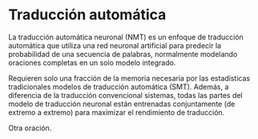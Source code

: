 # Traducción automática

La traducción automática neuronal (NMT) es un enfoque de traducción automática que utiliza una red neuronal artificial para predecir la probabilidad de una secuencia de palabras, normalmente modelando oraciones completas en un solo modelo integrado.

Requieren solo una fracción de la memoria necesaria por las estadísticas tradicionales modelos de traducción automática (SMT). Además, a diferencia de la traducción convencional sistemas, todas las partes del modelo de traducción neuronal están entrenadas conjuntamente (de extremo a extremo) para maximizar el rendimiento de traducción.

Otra oración.
